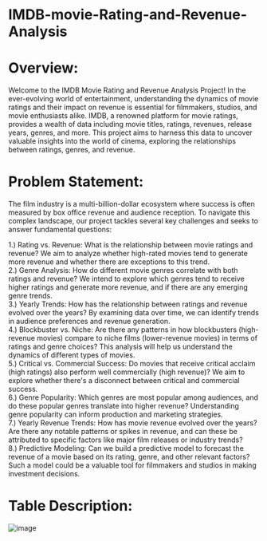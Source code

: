 # IMDB-movie-Rating-and-Revenue-Analysis

# Overview:  

Welcome to the IMDB Movie Rating and Revenue Analysis Project! In the ever-evolving world of entertainment, understanding the dynamics of movie ratings and their impact on revenue is essential for filmmakers, studios, and movie enthusiasts alike. IMDB, a renowned platform for movie ratings, provides a wealth of data including movie titles, ratings, revenues, release years, genres, and more. This project aims to harness this data to uncover valuable insights into the world of cinema, exploring the relationships between ratings, genres, and revenue.

# Problem Statement:

The film industry is a multi-billion-dollar ecosystem where success is often measured by box office revenue and audience reception. To navigate this complex landscape, our project tackles several key challenges and seeks to answer fundamental questions:  

1.) Rating vs. Revenue: What is the relationship between movie ratings and revenue? We aim to analyze whether high-rated movies tend to generate more revenue and whether there are exceptions to this trend.  
2.) Genre Analysis: How do different movie genres correlate with both ratings and revenue? We intend to explore which genres tend to receive higher ratings and generate more revenue, and if there are any emerging genre trends.  
3.) Yearly Trends: How has the relationship between ratings and revenue evolved over the years? By examining data over time, we can identify trends in audience preferences and revenue generation.  
4.) Blockbuster vs. Niche: Are there any patterns in how blockbusters (high-revenue movies) compare to niche films (lower-revenue movies) in terms of ratings and genre choices? This analysis will help us understand the dynamics of different types of movies.  
5.) Critical vs. Commercial Success: Do movies that receive critical acclaim (high ratings) also perform well commercially (high revenue)? We aim to explore whether there's a disconnect between critical and commercial success.  
6.) Genre Popularity: Which genres are most popular among audiences, and do these popular genres translate into higher revenue? Understanding genre popularity can inform production and marketing strategies.  
7.) Yearly Revenue Trends: How has movie revenue evolved over the years? Are there any notable patterns or spikes in revenue, and can these be attributed to specific factors like major film releases or industry trends?  
8.) Predictive Modeling: Can we build a predictive model to forecast the revenue of a movie based on its rating, genre, and other relevant factors? Such a model could be a valuable tool for filmmakers and studios in making investment decisions.  

# Table Description: 

![image](https://github.com/Asp-Ankita/IMDB-movie-Rating-and-Revenue-Analysis/assets/145435024/9db1de93-8bf9-4bc3-b72e-25a671ecc029)
